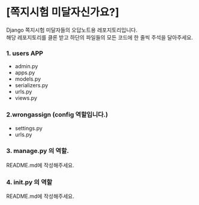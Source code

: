 # [쪽지시험 미달자신가요?]
Django 쪽지시험 미달자들의 오답노트용 레포지토리입니다.  
해당 레포지토리를 클론 받고 하단의 파일들의 모든 코드에 한 줄씩 주석을 달아주세요.  

### 1. users APP
- admin.py
- apps.py
- models.py
- serializers.py
- urls.py
- views.py

### 2.wrongassign (config 역할입니다.)
- settings.py
- urls.py

### 3. manage.py 의 역할. 
README.md에 작성해주세요.

### 4. __init__.py 의 역할  
README.md에 작성해주세요.

